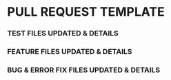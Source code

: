 # PULL REQUEST TEMPLATE


### TEST FILES UPDATED & DETAILS

### FEATURE FILES UPDATED & DETAILS

### BUG & ERROR FIX FILES UPDATED & DETAILS
